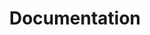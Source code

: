 ---
title: Documentation
# redirect because it's a blank page
redirect_to: /learn/haxelib/docs/core-archictecture/
---